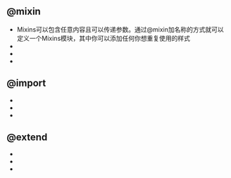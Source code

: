 <!--
 * @Author: your name
 * @Date: 2021-07-07 22:52:57
 * @LastEditTime: 2021-07-07 22:56:08
 * @LastEditors: Please set LastEditors
 * @Description: In User Settings Edit
 * @FilePath: \notes\study notes\css-study\sass-@.md
-->
## @mixin
* Mixins可以包含任意内容且可以传递参数。通过@mixin加名称的方式就可以定义一个Mixins模块，其中你可以添加任何你想重复使用的样式
* 
*
*
## @import
*
*
*
## @extend
*
*
*